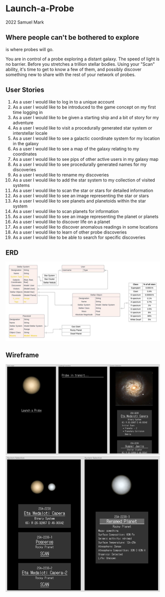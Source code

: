 # Launch-a-Probe

2022 Samuel Mark

## Where people can't be bothered to explore
is where probes will go. 

You are in control of a probe exploring a distant galaxy. The speed of light is no barrier. Before you stretches a trillion stellar bodies. Using your "Scan" ability, it's time to get to know a few of them, and possibly discover something new to share with the rest of your network of probes.

## User Stories

1. As a user I would like to log in to a unique account
2. As a user I would like to be introduced to the game concept on my first time logging in
3. As a user I would like to be given a starting ship and a bit of story for my adventure
4. As a user I would like to visit a procedurally generated star system or interstellar locale
5. As a user I would like to see a galactic coordinate system for my location in the galaxy
6. As a user I would like to see a map of the galaxy relating to my coordinates
7. As a user I would like to see pips of other active users in my galaxy map
8. As a user I would like to see procedurally generated names for my discoveries
9. As a user I would like to rename my discoveries
10. As a user I would like to add the star system to my collection of visited systems
11. As a user I would like to scan the star or stars for detailed information 
12. As a user I would like to see an image representing the star or stars
13. As a user I would like to see planets and planetoids within the star system
14. As a user I would like to scan planets for information
15. As a user I would like to see an image representing the planet or planets
16. As a user I would like to discover life on a planet
17. As a user I would like to discover anomalous readings in some locations
18. As a user I would like to learn of other probe discoveries
19. As a user I would like to be able to search for specific discoveries

## ERD
![Launch a Probe (ERD)](https://raw.githubusercontent.com/sammark1/Launch-a-Probe/main/Launch%20a%20probe%20ERD.jpeg)

## Wireframe
![Launch a Probe (wireframe1)](https://raw.githubusercontent.com/sammark1/Launch-a-Probe/main/Wireframe1.png)
![Launch a Probe (wireframe2)](https://raw.githubusercontent.com/sammark1/Launch-a-Probe/main/Wireframe2.png)
